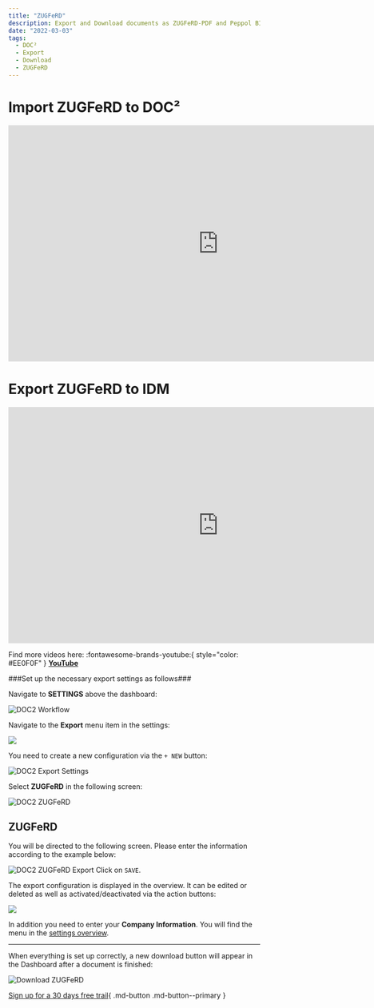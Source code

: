```yaml
---
title: "ZUGFeRD"
description: Export and Download documents as ZUGFeRD-PDF and Peppol BIS Billing
date: "2022-03-03"
tags:
  - DOC²
  - Export
  - Download
  - ZUGFeRD
---
```


# Import ZUGFeRD to DOC²

<div class="video-container">
<iframe width="840" height="472.5" src="https://www.youtube-nocookie.com/embed/e9ekKDj0rMU" frameborder="0" allow="accelerometer; autoplay; clipboard-write; encrypted-media; gyroscope; picture-in-picture" allowfullscreen></iframe>
</div>


# Export ZUGFeRD to IDM

<div class="video-container">
<iframe width="840" height="472.5" src="https://www.youtube-nocookie.com/embed/JUzkgCYdBU4" frameborder="0" allow="accelerometer; autoplay; clipboard-write; encrypted-media; gyroscope; picture-in-picture" allowfullscreen></iframe>
</div>

Find more videos here: :fontawesome-brands-youtube:{ style="color: #EE0F0F" } [__YouTube__](https://www.youtube.com/channel/UC19DwHXz5nwU2KBdtNr734g)


###Set up the necessary export settings as follows###

Navigate to **SETTINGS** above the dashboard:

![DOC2 Workflow](/_images/doc2/DOC2_Dashboard_Settings.png)

Navigate to the **Export** menu item in the settings:

![](/_images/doc2/DOC2_Settings_Export.png)

You need to create a new configuration via the `+ NEW` button:

![DOC2 Export Settings](/_images/doc2/DOC2_ExportSettings_new.png)

Select **ZUGFeRD** in the following screen:

![DOC2 ZUGFeRD](/_images/doc2/DOC2_ExportSettings_SelectIntegration_Zugferd.png)

## **ZUGFeRD**

You will be directed to the following screen. Please enter the information according to the example below:

![DOC2 ZUGFeRD Export](/_images/doc2/DOC2_ExportSettings_Zugferd.png)
Click on `SAVE`.


The export configuration is displayed in the overview. It can be edited or deleted as well as activated/deactivated via the action buttons:

![](/_images/doc2/DOC2_ExportSettings_Zugferd_ON.png)

In addition you need to enter your **Company Information**. You will find the menu in the [settings overview](/doc2/company-information/).

* * *

When everything is set up correctly, a new download button will appear in the Dashboard after a document is finished:

![Download ZUGFeRD](/_images/doc2/DOC2_Download_ZugferdPDF.png)





[Sign up for a 30 days free trail](https://app.polydocs.io){ .md-button .md-button--primary }

